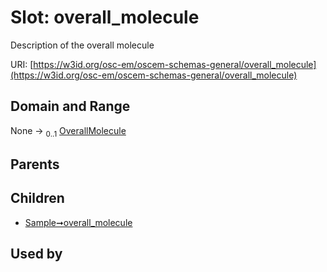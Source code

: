 
# Slot: overall_molecule

Description of the overall molecule

URI: [https://w3id.org/osc-em/oscem-schemas-general/overall_molecule](https://w3id.org/osc-em/oscem-schemas-general/overall_molecule)


## Domain and Range

None &#8594;  <sub>0..1</sub> [OverallMolecule](OverallMolecule.md)

## Parents


## Children

 *  [Sample➞overall_molecule](Sample_overall_molecule.md)

## Used by

